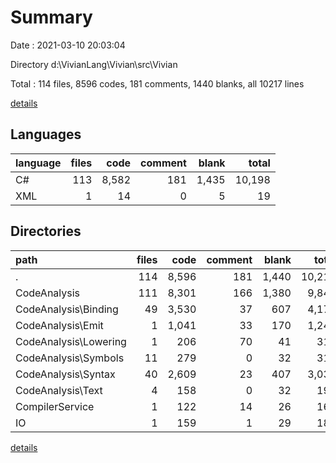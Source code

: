 # Summary

Date : 2021-03-10 20:03:04

Directory d:\VivianLang\Vivian\src\Vivian

Total : 114 files,  8596 codes, 181 comments, 1440 blanks, all 10217 lines

[details](details.md)

## Languages
| language | files | code | comment | blank | total |
| :--- | ---: | ---: | ---: | ---: | ---: |
| C# | 113 | 8,582 | 181 | 1,435 | 10,198 |
| XML | 1 | 14 | 0 | 5 | 19 |

## Directories
| path | files | code | comment | blank | total |
| :--- | ---: | ---: | ---: | ---: | ---: |
| . | 114 | 8,596 | 181 | 1,440 | 10,217 |
| CodeAnalysis | 111 | 8,301 | 166 | 1,380 | 9,847 |
| CodeAnalysis\Binding | 49 | 3,530 | 37 | 607 | 4,174 |
| CodeAnalysis\Emit | 1 | 1,041 | 33 | 170 | 1,244 |
| CodeAnalysis\Lowering | 1 | 206 | 70 | 41 | 317 |
| CodeAnalysis\Symbols | 11 | 279 | 0 | 32 | 311 |
| CodeAnalysis\Syntax | 40 | 2,609 | 23 | 407 | 3,039 |
| CodeAnalysis\Text | 4 | 158 | 0 | 32 | 190 |
| CompilerService | 1 | 122 | 14 | 26 | 162 |
| IO | 1 | 159 | 1 | 29 | 189 |

[details](details.md)